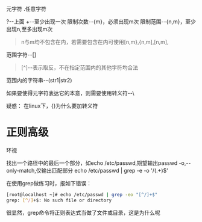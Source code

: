 
元字符
.任意字符

?--上面
+--至少出现一次
限制次数--{m}，必须出现m次
限制范围--{n,m}，至少出现n,至多出现m次
> n与m均不包含在内，若需要包含在内可使用[n,m},{n,m],[n,m],




范围字符--[]
>[^]--表示取反，不在指定范围内的其他字符均合法




范围内的字符串--(str1|str2)



如果要使得元字符表达它的本意，则需要使用转义符--\



疑惑：
在linux下，{}为什么要加转义符
# 正则高级

环视






找出一个路径中的最后一个部分，如echo /etc/passwd,期望输出passwd
-o,--only-match,仅输出匹配部分
echo /etc/passwd | grep -e -o '/(.+)$'



在使用grep做练习时，报如下错误：
```bash
[root@localhost ~]# echo /etc/passwd | grep -eo "[^/]+$"
grep: [^/]+$: No such file or directory
```
很显然，grep命令将正则表达式当做了文件或目录，这是为什么呢


